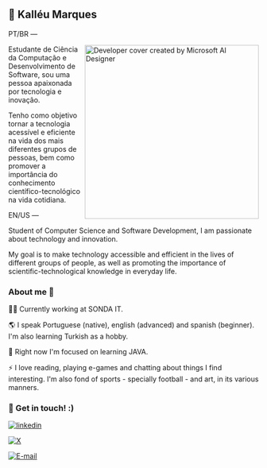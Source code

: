 
## 🚀 Kalléu Marques
PT/BR — 

<img align="right" alt="Developer cover created by Microsoft AI Designer" height="350" src="https://i.ibb.co/jLj8C6w/cover.png">

Estudante de Ciência da Computação e Desenvolvimento de Software, sou uma pessoa apaixonada por tecnologia e inovação. 

Tenho como objetivo tornar a tecnologia acessível e eficiente na vida dos mais diferentes grupos de pessoas, bem como promover a importância do conhecimento científico-tecnológico na vida cotidiana.

EN/US — 

Student of Computer Science and Software Development, I am passionate about technology and innovation.

My goal is to make technology accessible and efficient in the lives of different groups of people, as well as promoting the importance of scientific-technological knowledge in everyday life.


### About me 🙌

👩‍💻 Currently working at SONDA IT.

🌎 I speak Portuguese (native), english (advanced) and spanish (beginner). I'm also learning Turkish as a hobby.

🧠 Right now I'm focused on learning JAVA.

⚡️ I love reading, playing e-games and chatting about things I find interesting. I'm also fond of sports - specially football - and art, in its various manners.


### 🔗 Get in touch! :)

[![linkedin](https://img.shields.io/badge/linkedin-0A66C2?style=for-the-badge&logo=linkedin&logoColor=white)](https://www.linkedin.com/in/kallmarques)

[![X](https://img.shields.io/twitter/url?url=https%3A%2F%2Fx.com%2Fkallvxz&style=social&logoSize=auto&label=(aka%20Twitter))
](https://x.com/kallvxz)

[![E-mail](https://img.shields.io/website?url=https%3A%2F%2Fmailto.lleu.marques29%40gmail.com%2F&up_message=up!&up_color=green&down_color=red&style=social&logo=maildotru&logoSize=auto&label=E-mail)](mailto:lleu.marques29@gmail.com)
